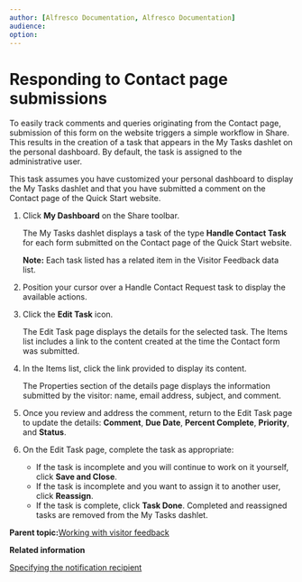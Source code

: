 ```yaml
---
author: [Alfresco Documentation, Alfresco Documentation]
audience: 
option: 
---
```


# Responding to Contact page submissions

To easily track comments and queries originating from the Contact page, submission of this form on the website triggers a simple workflow in Share. This results in the creation of a task that appears in the My Tasks dashlet on the personal dashboard. By default, the task is assigned to the administrative user.

This task assumes you have customized your personal dashboard to display the My Tasks dashlet and that you have submitted a comment on the Contact page of the Quick Start website.

1.  Click **My Dashboard** on the Share toolbar.

    The My Tasks dashlet displays a task of the type **Handle Contact Task** for each form submitted on the Contact page of the Quick Start website.

    **Note:** Each task listed has a related item in the Visitor Feedback data list.

2.  Position your cursor over a Handle Contact Request task to display the available actions.

3.  Click the **Edit Task** icon.

    The Edit Task page displays the details for the selected task. The Items list includes a link to the content created at the time the Contact form was submitted.

4.  In the Items list, click the link provided to display its content.

    The Properties section of the details page displays the information submitted by the visitor: name, email address, subject, and comment.

5.  Once you review and address the comment, return to the Edit Task page to update the details: **Comment**, **Due Date**, **Percent Complete**, **Priority**, and **Status**.

6.  On the Edit Task page, complete the task as appropriate:

    -   If the task is incomplete and you will continue to work on it yourself, click **Save and Close**.
    -   If the task is incomplete and you want to assign it to another user, click **Reassign**.
    -   If the task is complete, click **Task Done**.
    Completed and reassigned tasks are removed from the My Tasks dashlet.


**Parent topic:**[Working with visitor feedback](../concepts/qs-blogs.md)

**Related information**  


[Specifying the notification recipient](qs-contact-configure.md)

